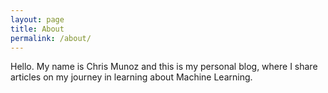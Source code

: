 ```yaml
---
layout: page
title: About
permalink: /about/
---
```


Hello. My name is Chris Munoz and this is my personal blog, where I share
articles on my journey in learning about Machine Learning.
